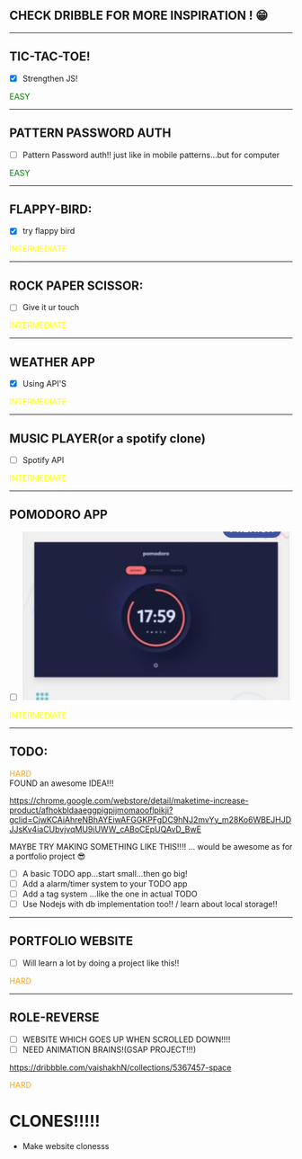 ## CHECK DRIBBLE FOR MORE INSPIRATION ! 😁
------------------------


## TIC-TAC-TOE!
- [x] Strengthen JS!
<div style="color:green">EASY </div>

------------------------
## PATTERN PASSWORD AUTH
- [ ] Pattern Password auth!!  just like in mobile patterns...but for computer 
  
<div style="color:green">EASY </div>

------------------------

## FLAPPY-BIRD:
- [x] try flappy bird
<div style="color:YELLOW"> INTERMEDIATE </div>

------------------------

## ROCK PAPER SCISSOR:
- [ ] Give it ur touch
<div style="color:YELLOW"> INTERMEDIATE </div>

------------------------

## WEATHER APP
- [x] Using API'S
<div style="color:YELLOW"> INTERMEDIATE </div>
  
------------------------
## MUSIC PLAYER(or a spotify clone)
- [ ] Spotify API
<div style="color:YELLOW"> INTERMEDIATE </div>

------------------------
## POMODORO APP
- [ ] <img src='pomodoro.jpg'></img>
<div style="color:YELLOW"> INTERMEDIATE </div>
  
------------------------

## TODO:
<div style="color:orange"> HARD </div>
 FOUND an awesome IDEA!!!
   
   https://chrome.google.com/webstore/detail/maketime-increase-product/afhokbldaaeggpigpijmomaooflpikji?gclid=CjwKCAiAhreNBhAYEiwAFGGKPFgDC9hNJ2mvYy_m28Ko6WBEJHJDJJsKv4iaCUbvjvqMU9iUWW_cABoCEpUQAvD_BwE
  
  MAYBE TRY MAKING SOMETHING LIKE THIS!!!!  ... would be awesome as for a portfolio project 😎

- [ ]  A basic TODO app...start small...then go big!
- [ ] Add a alarm/timer system to your TODO app
- [ ] Add a tag system ...like the one in actual TODO
- [ ] Use Nodejs with db implementation too!! /  learn about local storage!!
  
------------------------

## PORTFOLIO WEBSITE
- [ ] Will learn a lot by doing a project like this!!
<div style="color:orange"> HARD </div>

------------------------
  
## ROLE-REVERSE

 - [ ] WEBSITE WHICH GOES UP WHEN SCROLLED DOWN!!!!
 - [ ] NEED ANIMATION BRAINS!(GSAP PROJECT!!!)
  
https://dribbble.com/vaishakhN/collections/5367457-space

<div style="color:orange"> HARD </div>


# CLONES!!!!!
- Make website clonesss